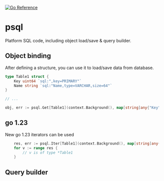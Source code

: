 [![Go Reference](https://pkg.go.dev/badge/github.com/KarpelesLab/psql.svg)](https://pkg.go.dev/github.com/KarpelesLab/psql)

# psql

Platform SQL code, including object load/save & query builder.

## Object binding

After defining a structure, you can use it to load/save data from database.

```go
type Table1 struct {
	Key uint64 `sql:",key=PRIMARY"`
	Name string `sql:"Name,type=VARCHAR,size=64"`
}

// ...

obj, err := psql.Get[Table1](context.Background(), map[string]any{"Key": 42}) // this fetches entry with Key=42
```

## go 1.23

New go 1.23 iterators can be used

```go
    res, err := psql.Iter[Table1](context.Background(), map[string]any{"Key": 42}) // this fetches entry with Key=42
    for v := range res {
        // v is of type *Table1
    }
```

## Query builder
